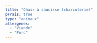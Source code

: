 ```yaml
---
title: "Chair à saucisse (charcuterie)"
pFrais: true
type: "animaux"
allergenes:
  - "Viande"
  - "Porc"
---
```

